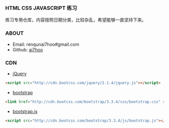 ### HTML CSS JAVASCRIPT 练习

练习专用仓库，内容按照日期分类，比较杂乱，希望能够一直坚持下来。

### ABOUT
- Email: 	renqunai7hoo#gmail.com
- Github:	[ai7hoo](http://github.com/ai7hoo)

### CDN
- [jQuery](http://cdn.bootcss.com/jquery/2.1.4/jquery.js)

```HTML
<script src="http://cdn.bootcss.com/jquery/2.1.4/jquery.js"></script>
```

- [bootstrap](http://cdn.bootcss.com/bootstrap/3.3.4/css/bootstrap.css)

```HTML
<link href="http://cdn.bootcss.com/bootstrap/3.3.4/css/bootstrap.css" rel="stylesheet">
```

- [bootstrap.js](http://cdn.bootcss.com/bootstrap/3.3.4/js/bootstrap.js)

```HTML
<script src="http://cdn.bootcss.com/bootstrap/3.3.4/js/bootstrap.js"></script>
```